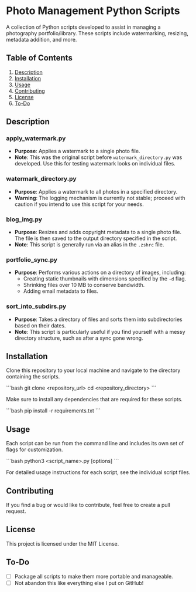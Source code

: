# Photo Management Python Scripts

A collection of Python scripts developed to assist in managing a photography portfolio/library. These scripts include watermarking, resizing, metadata addition, and more.

## Table of Contents

1. [Description](#description)
2. [Installation](#installation)
3. [Usage](#usage)
4. [Contributing](#contributing)
5. [License](#license)
6. [To-Do](#to-do)

## Description

### apply_watermark.py

- **Purpose**: Applies a watermark to a single photo file.
- **Note**: This was the original script before `watermark_directory.py` was developed. Use this for testing watermark looks on individual files.

### watermark_directory.py

- **Purpose**: Applies a watermark to all photos in a specified directory.
- **Warning**: The logging mechanism is currently not stable; proceed with caution if you intend to use this script for your needs.

### blog_img.py

- **Purpose**: Resizes and adds copyright metadata to a single photo file. The file is then saved to the output directory specified in the script.
- **Note**: This script is generally run via an alias in the `.zshrc` file.

### portfolio_sync.py

- **Purpose**: Performs various actions on a directory of images, including:
  - Creating static thumbnails with dimensions specified by the `-d` flag.
  - Shrinking files over 10 MB to conserve bandwidth.
  - Adding email metadata to files.

### sort_into_subdirs.py

- **Purpose**: Takes a directory of files and sorts them into subdirectories based on their dates.
- **Note**: This script is particularly useful if you find yourself with a messy directory structure, such as after a sync gone wrong.

## Installation

Clone this repository to your local machine and navigate to the directory containing the scripts.

\`\`\`bash
git clone <repository_url>
cd <repository_directory>
\`\`\`

Make sure to install any dependencies that are required for these scripts.

\`\`\`bash
pip install -r requirements.txt
\`\`\`

## Usage

Each script can be run from the command line and includes its own set of flags for customization.

\`\`\`bash
python3 <script_name>.py [options]
\`\`\`

For detailed usage instructions for each script, see the individual script files.

## Contributing

If you find a bug or would like to contribute, feel free to create a pull request.

## License

This project is licensed under the MIT License.

## To-Do

- [ ] Package all scripts to make them more portable and manageable.
- [ ] Not abandon this like everything else I put on GitHub!